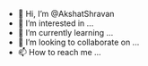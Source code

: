 - 👋 Hi, I’m @AkshatShravan
- 👀 I’m interested in ...
- 🌱 I’m currently learning ...
- 💞️ I’m looking to collaborate on ...
- 📫 How to reach me ...

<!---
AkshatShravan/AkshatShravan is a ✨ special ✨ repository because its `README.md` (this file) appears on your GitHub profile.
You can click the Preview link to take a look at your changes.
--->

